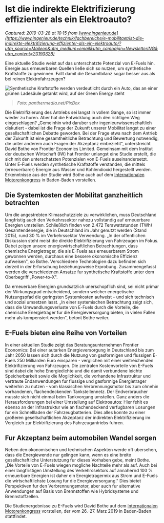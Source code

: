 # Ist die indirekte Elektrifizierung effizienter als ein Elektroauto?

_Captured: 2019-03-28 at 10:15 from [www.ingenieur.de](https://www.ingenieur.de/technik/fachbereiche/e-mobilitaet/ist-die-indirekte-elektrifizierung-effizienter-als-ein-elektroauto/?utm_source=Maileon&utm_medium=email&utm_campaign=NewsletterING&utm_content=20190326)_

Eine aktuelle Studie weist auf das unterschatzte Potenzial von E-Fuels hin. Energie aus erneuerbaren Quellen ließe sich so nutzen, um synthetische Kraftstoffe zu gewinnen. Fallt damit die Gesamtbilanz sogar besser aus als bei reinen Elektrofahrzeugen?

![Synthetische Kraftstoffe werden verdeutlicht durch ein Auto, das an einer grünen Ladesäule getankt wird, auf der Green Energy steht](https://www.ingenieur.de/wp-content/uploads/2019/02/E-Fuels_B8126821_PixBox.jpg)

> _Foto: panthermedia.net/PixBox_

Die Elektrifizierung des Antriebs sei langst in vollem Gange, so ist immer wieder zu horen. Aber hat die Entwicklung auch den richtigen Weg eingeschlagen? „Gemeinhin wird daruber sehr ingenieurwissenschaftlich diskutiert - dabei ist die Frage der Zukunft unserer Mobilitat langst zu einer gesellschaftlichen Debatte geworden. Bei der Frage etwa nach dem Antrieb der Zukunft ist eine gesamtheitliche Betrachtung und Bewertung notwendig, die unter anderem auch Fragen der Akzeptanz einbezieht", unterstreicht David Bothe von Frontier Economics Limited. Gemeinsam mit dem Institut der deutschen Wirtschaft (IW) hat Frontier unlangst eine Studie erstellt, die sich mit den unterschatzten Potenzialen von E-Fuels auseinandersetzt. Unter E-Fuels werden synthetische Kraftstoffe verstanden, die mittels (erneuerbarer) Energie aus Wasser und Kohlendioxid hergestellt werden. Erkenntnisse aus der Studie wird Bothe auch auf dem [Internationalen Motorenkongress](https://www.vdi-wissensforum.de/motorenkongress/?utm_source=post_article&utm_medium=post_article&utm_campaign=01KO8026019&utm_content=post_article_ingenieur) in Baden-Baden vorstellen.

## Die Systemkosten der Mobilitat ganzheitlich betrachten

Um die angestrebten Klimaschutzziele zu verwirklichen, muss Deutschland langfristig auch den Verkehrssektor nahezu vollstandig auf erneuerbare Energien umstellen. Schließlich finden von 2.472 Terawattstunden (TWh) Gesamtendenergie, die in Deutschland im Jahr genutzt werden (Stand 2015), rund 30 % im Verkehrssektor Verwendung. „In der offentlichen Diskussion steht meist die direkte Elektrifizierung von Fahrzeugen im Fokus. Dabei zeigen unsere energiewirtschaftlichen Betrachtungen, dass chemische Energietrager, die als E-Fuels aus erneuerbarem Strom gewonnen werden, durchaus eine bessere okonomische Effizienz aufweisen", so Bothe. Verschiedene Technologien dazu befinden sich derzeit in der Erforschung beziehungsweise Erprobung. Zusammengefasst werden die verschiedenen Ansatze fur synthetische Kraftstoffe unter dem Oberbegriff „Power-to-X".

Da erneuerbare Energien grundsatzlich unerschopflich sind, sei nicht primar der Wirkungsgrad entscheidend, sondern welcher energetische Nutzungspfad die geringsten Systemkosten aufweist - und sich technisch und sozial umsetzen lasst. „In einer systemischen Betrachtung zeigt sich, dass die Umwandlungsverluste von E-Fuels durch die Vorteile, die chemische Energietrager fur die Energieversorgung bieten, in vielen Fallen mehr als kompensiert werden", betont Bothe weiter.

## E-Fuels bieten eine Reihe von Vorteilen

In einer aktuellen Studie zeigt das Beratungsunternehmen Frontier Economics: Bei einer autarken Energieversorgung in Deutschland bis zum Jahr 2050 lassen sich durch die Nutzung von gasformigen und flussigen E-Fuels 250 Milliarden Euro einsparen - verglichen mit einer weitreichenden Elektrifizierung von Fahrzeugen. Die zentralen Kostenvorteile von E-Fuels sind dabei die hohe Energiedichte und die damit verbundene leichte Speicherbarkeit sowie die Moglichkeit, die vorhandene Infrastruktur und vertraute Endanwendungen fur flussige und gasformige Energietrager weiterhin zu nutzen - vom klassischen Verbrennungsmotor bis zum ohnehin vorhandenen, flachendeckenden Tankstellennetz. Der Endverbraucher musste sich nicht einmal beim Tankvorgang umstellen. Ganz anders die Herausforderungen bei einer Umstellung auf Elektroautos: Hier fehlt es ebenso an der Infrastruktur wie an flachendeckend verfugbaren Losungen fur ein Schnellladen der Fahrzeugbatterien. Dies alles konnte zu einer großeren gesellschaftlichen Akzeptanz der indirekten Elektrifizierung im Vergleich zur Elektrifizierung des Fahrzeugantriebs fuhren.

## Fur Akzeptanz beim automobilen Wandel sorgen

Neben den okonomischen und technischen Aspekten werde oft ubersehen, dass die Energiewende nur gelingen kann, wenn es eine breite gesellschaftliche Unterstutzung fur dieses Vorhaben gebe, meint Bothe. „Die Vorteile von E-Fuels wiegen mogliche Nachteile mehr als auf. Auch bei einer langfristigen Umstellung des Verkehrssektors auf annahernd 100 % erneuerbare Energien ist daher ein Energietragermix aus Strom und E-Fuels die wirtschaftlichste Losung fur die Energieversorgung." Dies bietet Perspektiven fur den Verbrennungsmotor, aber auch fur alternative Anwendungen auf Basis von Brennstoffen wie Hybridsysteme und Brennstoffzellen.

Die Studienergebnisse zu E-Fuels wird David Bothe auf dem [Internationalen Motorenkongress](https://www.vdi-wissensforum.de/motorenkongress/?utm_source=post_article&utm_medium=post_article&utm_campaign=01KO8026019&utm_content=post_article_ingenieur) vorstellen, der vom 26.-27. Marz 2019 in Baden-Baden stattfindet.
